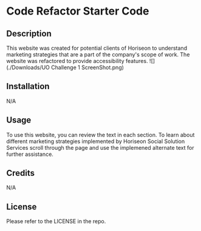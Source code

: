 # Code Refactor Starter Code

## Description

This website was created for potential clients of Horiseon to understand marketing strategies that are a part of the company's scope of work. The website was refactored to provide accessibility features. 
![](./Downloads/UO Challenge 1 ScreenShot.png)

## Installation

N/A

## Usage

To use this website, you can review the text in each section. To learn about different marketing strategies implemented by Horiseon Social Solution Services scroll through the page and use the implemened alternate text for further assistance.

## Credits

N/A

## License

Please refer to the LICENSE in the repo.

